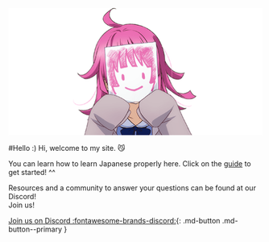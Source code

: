 ![welcome](img/welcome.png)

#Hello :)
Hi, welcome to my site. :smirk_cat:

You can learn how to learn Japanese properly here. Click on the [guide](/guide) to get started! ^^

Resources and a community to answer your questions can be found at our Discord!  
Join us!  
  
[Join us on Discord :fontawesome-brands-discord:](https://discord.gg/nhqjydaR8j){: .md-button .md-button--primary }  